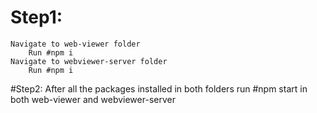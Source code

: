 # Step1:
    Navigate to web-viewer folder
        Run #npm i
    Navigate to webviewer-server folder
        Run #npm i  
#Step2:
    After all the packages installed in both folders run #npm start in both web-viewer and  webviewer-server